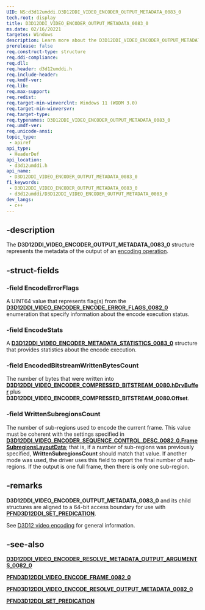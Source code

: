 ```yaml
---
UID: NS:d3d12umddi.D3D12DDI_VIDEO_ENCODER_OUTPUT_METADATA_0083_0
tech.root: display
title: D3D12DDI_VIDEO_ENCODER_OUTPUT_METADATA_0083_0
ms.date: 02/16/20221
targetos: Windows
description: Learn more about the D3D12DDI_VIDEO_ENCODER_OUTPUT_METADATA_0083_0 structure.
prerelease: false
req.construct-type: structure
req.ddi-compliance: 
req.dll: 
req.header: d3d12umddi.h
req.include-header: 
req.kmdf-ver: 
req.lib: 
req.max-support: 
req.redist: 
req.target-min-winverclnt: Windows 11 (WDDM 3.0)
req.target-min-winversvr: 
req.target-type: 
req.typenames: D3D12DDI_VIDEO_ENCODER_OUTPUT_METADATA_0083_0
req.umdf-ver: 
req.unicode-ansi: 
topic_type:
 - apiref
api_type:
 - HeaderDef
api_location:
 - d3d12umddi.h
api_name:
 - D3D12DDI_VIDEO_ENCODER_OUTPUT_METADATA_0083_0
f1_keywords:
 - D3D12DDI_VIDEO_ENCODER_OUTPUT_METADATA_0083_0
 - d3d12umddi/D3D12DDI_VIDEO_ENCODER_OUTPUT_METADATA_0083_0
dev_langs:
 - c++
---
```


## -description

The **D3D12DDI_VIDEO_ENCODER_OUTPUT_METADATA_0083_0** structure represents the metadata of the output of an [encoding operation](nc-d3d12umddi-pfnd3d12ddi_video_encode_frame_0082_0.md).

## -struct-fields

### -field EncodeErrorFlags

A UINT64 value that represents flag(s) from the [**D3D12DDI_VIDEO_ENCODER_ENCODE_ERROR_FLAGS_0082_0**](ne-d3d12umddi-d3d12ddi_video_encoder_encode_error_flags_0082_0.md) enumeration that specify information about the encode execution status.

### -field EncodeStats

A [**D3D12DDI_VIDEO_ENCODER_METADATA_STATISTICS_0083_0**](ns-d3d12umddi-d3d12ddi_video_encoder_metadata_statistics_0083_0.md) structure that provides statistics about the encode execution.

### -field EncodedBitstreamWrittenBytesCount

The number of bytes that were written into [**D3D12DDI_VIDEO_ENCODER_COMPRESSED_BITSTREAM_0080.hDrvBuffer**](ns-d3d12umddi-d3d12ddi_video_encoder_compressed_bitstream_0080.md) plus **D3D12DDI_VIDEO_ENCODER_COMPRESSED_BITSTREAM_0080.Offset**.

### -field WrittenSubregionsCount

The number of sub-regions used to encode the current frame. This value must be coherent with the settings specified in [**D3D12DDI_VIDEO_ENCODER_SEQUENCE_CONTROL_DESC_0082_0.FrameSubregionsLayoutData**](ns-d3d12umddi-d3d12ddi_video_encoder_sequence_control_desc_0082_0.md); that is, if a number of sub-regions was previously specified, **WrittenSubregionsCount** should match that value. If another mode was used, the driver uses this field to report the final number of sub-regions. If the output is one full frame, then there is only one sub-region.

## -remarks

**D3D12DDI_VIDEO_ENCODER_OUTPUT_METADATA_0083_0** and its child structures are aligned to a 64-bit access boundary for use with [**PFND3D12DDI_SET_PREDICATION**](nc-d3d12umddi-pfnd3d12ddi_set_predication.md).

See [D3D12 video encoding](/windows-hardware/drivers/display/video-encoding-d3d12.md) for general information.

## -see-also

[**D3D12DDI_VIDEO_ENCODER_RESOLVE_METADATA_OUTPUT_ARGUMENTS_0082_0**](ns-d3d12umddi-d3d12ddi_video_encoder_resolve_metadata_output_arguments_0082_0.md)

[**PFND3D12DDI_VIDEO_ENCODE_FRAME_0082_0**](nc-d3d12umddi-pfnd3d12ddi_video_encode_frame_0082_0.md)

[**PFND3D12DDI_VIDEO_ENCODE_RESOLVE_OUTPUT_METADATA_0082_0**](nc-d3d12umddi-pfnd3d12ddi_video_encode_resolve_output_metadata_0082_0.md)

[**PFND3D12DDI_SET_PREDICATION**](nc-d3d12umddi-pfnd3d12ddi_set_predication.md)
